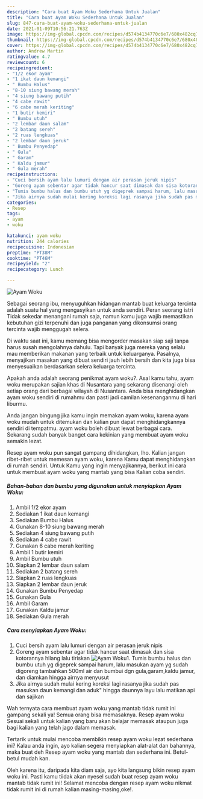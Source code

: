 ```yaml
---
description: "Cara buat Ayam Woku Sederhana Untuk Jualan"
title: "Cara buat Ayam Woku Sederhana Untuk Jualan"
slug: 847-cara-buat-ayam-woku-sederhana-untuk-jualan
date: 2021-01-09T10:56:21.763Z
image: https://img-global.cpcdn.com/recipes/d574b4134770c6e7/680x482cq70/ayam-woku-foto-resep-utama.jpg
thumbnail: https://img-global.cpcdn.com/recipes/d574b4134770c6e7/680x482cq70/ayam-woku-foto-resep-utama.jpg
cover: https://img-global.cpcdn.com/recipes/d574b4134770c6e7/680x482cq70/ayam-woku-foto-resep-utama.jpg
author: Andrew Martin
ratingvalue: 4.7
reviewcount: 6
recipeingredient:
- "1/2 ekor ayam"
- "1 ikat daun kemangi"
- " Bumbu Halus"
- "8-10 siung bawang merah"
- "4 siung bawang putih"
- "4 cabe rawit"
- "6 cabe merah keriting"
- "1 butir kemiri"
- " Bumbu utuh"
- "2 lembar daun salam"
- "2 batang sereh"
- "2 ruas lengkuas"
- "2 lembar daun jeruk"
- " Bumbu Penyedap"
- " Gula"
- " Garam"
- " Kaldu jamur"
- " Gula merah"
recipeinstructions:
- "Cuci bersih ayam lalu lumuri dengan air perasan jeruk nipis"
- "Goreng ayam sebentar agar tidak hancur saat dimasak dan sisa kotorannya hilang lalu tiriskan"
- "Tumis bumbu halus dan bumbu utuh yg digeprek sampai harum, lalu masukan ayam yg sudah digoreng tambahkan 500ml air dan bumbui dgn gula,garam,kaldu jamur, dan diamkan hingga airnya menyusut"
- "Jika airnya sudah mulai kering koreksi lagi rasanya jika sudah pas masukan daun kemangi dan aduk&#34; hingga daunnya layu lalu matikan api dan sajikan"
categories:
- Resep
tags:
- ayam
- woku

katakunci: ayam woku 
nutrition: 244 calories
recipecuisine: Indonesian
preptime: "PT38M"
cooktime: "PT46M"
recipeyield: "2"
recipecategory: Lunch

---
```



![Ayam Woku](https://img-global.cpcdn.com/recipes/d574b4134770c6e7/680x482cq70/ayam-woku-foto-resep-utama.jpg)

Sebagai seorang ibu, menyuguhkan hidangan mantab buat keluarga tercinta adalah suatu hal yang mengasyikan untuk anda sendiri. Peran seorang istri Tidak sekedar menangani rumah saja, namun kamu juga wajib memastikan kebutuhan gizi terpenuhi dan juga panganan yang dikonsumsi orang tercinta wajib menggugah selera.

Di waktu  saat ini, kamu memang bisa mengorder masakan siap saji tanpa harus susah mengolahnya dahulu. Tapi banyak juga mereka yang selalu mau memberikan makanan yang terbaik untuk keluarganya. Pasalnya, menyajikan masakan yang dibuat sendiri jauh lebih bersih dan kita juga bisa menyesuaikan berdasarkan selera keluarga tercinta. 



Apakah anda adalah seorang penikmat ayam woku?. Asal kamu tahu, ayam woku merupakan sajian khas di Nusantara yang sekarang disenangi oleh setiap orang dari berbagai wilayah di Nusantara. Anda bisa menghidangkan ayam woku sendiri di rumahmu dan pasti jadi camilan kesenanganmu di hari liburmu.

Anda jangan bingung jika kamu ingin memakan ayam woku, karena ayam woku mudah untuk ditemukan dan kalian pun dapat menghidangkannya sendiri di tempatmu. ayam woku boleh dibuat lewat berbagai cara. Sekarang sudah banyak banget cara kekinian yang membuat ayam woku semakin lezat.

Resep ayam woku pun sangat gampang dihidangkan, lho. Kalian jangan ribet-ribet untuk memesan ayam woku, karena Kamu dapat menghidangkan di rumah sendiri. Untuk Kamu yang ingin menyajikannya, berikut ini cara untuk membuat ayam woku yang mantab yang bisa Kalian coba sendiri.

<!--inarticleads1-->

##### Bahan-bahan dan bumbu yang digunakan untuk menyiapkan Ayam Woku:

1. Ambil 1/2 ekor ayam
1. Sediakan 1 ikat daun kemangi
1. Sediakan  Bumbu Halus
1. Gunakan 8-10 siung bawang merah
1. Sediakan 4 siung bawang putih
1. Sediakan 4 cabe rawit
1. Gunakan 6 cabe merah keriting
1. Ambil 1 butir kemiri
1. Ambil  Bumbu utuh
1. Siapkan 2 lembar daun salam
1. Sediakan 2 batang sereh
1. Siapkan 2 ruas lengkuas
1. Siapkan 2 lembar daun jeruk
1. Gunakan  Bumbu Penyedap
1. Gunakan  Gula
1. Ambil  Garam
1. Gunakan  Kaldu jamur
1. Sediakan  Gula merah




<!--inarticleads2-->

##### Cara menyiapkan Ayam Woku:

1. Cuci bersih ayam lalu lumuri dengan air perasan jeruk nipis
1. Goreng ayam sebentar agar tidak hancur saat dimasak dan sisa kotorannya hilang lalu tiriskan
<img src="https://img-global.cpcdn.com/steps/8fef22b56b0aecf1/160x128cq70/ayam-woku-langkah-memasak-2-foto.jpg" alt="Ayam Woku">1. Tumis bumbu halus dan bumbu utuh yg digeprek sampai harum, lalu masukan ayam yg sudah digoreng tambahkan 500ml air dan bumbui dgn gula,garam,kaldu jamur, dan diamkan hingga airnya menyusut
1. Jika airnya sudah mulai kering koreksi lagi rasanya jika sudah pas masukan daun kemangi dan aduk&#34; hingga daunnya layu lalu matikan api dan sajikan




Wah ternyata cara membuat ayam woku yang mantab tidak rumit ini gampang sekali ya! Semua orang bisa memasaknya. Resep ayam woku Sesuai sekali untuk kalian yang baru akan belajar memasak ataupun juga bagi kalian yang telah jago dalam memasak.

Tertarik untuk mulai mencoba membikin resep ayam woku lezat sederhana ini? Kalau anda ingin, ayo kalian segera menyiapkan alat-alat dan bahannya, maka buat deh Resep ayam woku yang mantab dan sederhana ini. Betul-betul mudah kan. 

Oleh karena itu, daripada kita diam saja, ayo kita langsung bikin resep ayam woku ini. Pasti kamu tiidak akan nyesel sudah buat resep ayam woku mantab tidak rumit ini! Selamat mencoba dengan resep ayam woku nikmat tidak rumit ini di rumah kalian masing-masing,oke!.

